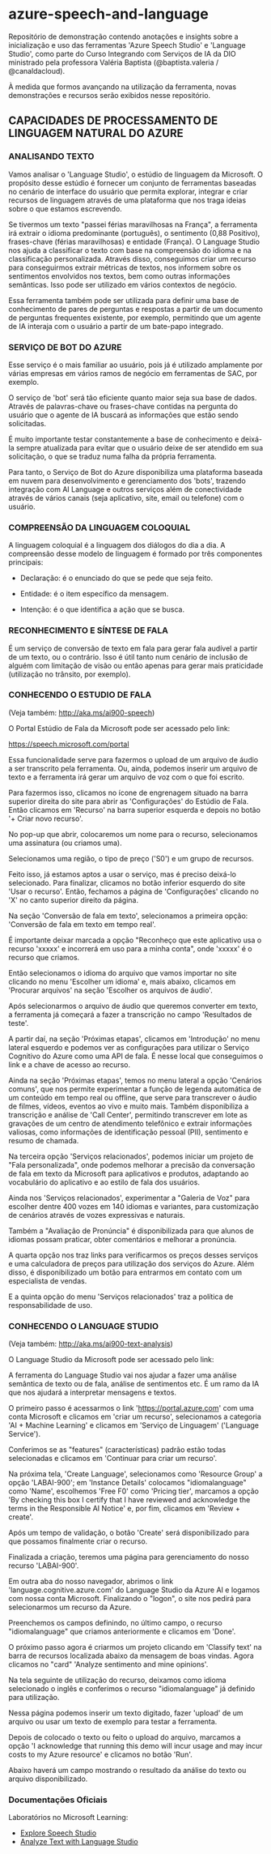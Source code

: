 # azure-speech-and-language
Repositório de demonstração contendo anotações e insights sobre a inicialização e uso das ferramentas 'Azure Speech Studio' e 'Language Studio', como parte do Curso Integrando com Serviços de IA da DIO ministrado pela professora Valéria Baptista (@baptista.valeria / @canaldacloud).

À medida que formos avançando na utilização da ferramenta, novas demonstrações e recursos serão exibidos nesse repositório.

## CAPACIDADES DE PROCESSAMENTO DE LINGUAGEM NATURAL DO AZURE

### ANALISANDO TEXTO

Vamos analisar o 'Language Studio', o estúdio de linguagem da Microsoft. O propósito desse estúdio é fornecer um conjunto de ferramentas baseadas no cenário de interface do usuário que permita explorar, integrar e criar recursos de linguagem através de uma plataforma que nos traga ideias sobre o que estamos escrevendo.

Se tivermos um texto "passei férias maravilhosas na França", a ferramenta irá extrair o idioma predominante (português), o sentimento (0,88 Positivo), frases-chave (férias maravilhosas) e entidade (França). O Language Studio nos ajuda a classificar o texto com base na compreensão do idioma e na classificação personalizada. Através disso, conseguimos criar um recurso para conseguirmos extrair métricas de textos, nos informem sobre os sentimentos envolvidos nos textos, bem como outras informações semânticas. Isso pode ser utilizado em vários contextos de negócio.

Essa ferramenta também pode ser utilizada para definir uma base de conhecimento de pares de perguntas e respostas a partir de um documento de perguntas frequentes existente, por exemplo, permitindo que um agente de IA interaja com o usuário a partir de um bate-papo integrado.

### SERVIÇO DE BOT DO AZURE

Esse serviço é o mais familiar ao usuário, pois já é utilizado amplamente por várias empresas em vários ramos de negócio em ferramentas de SAC, por exemplo.

O serviço de 'bot' será tão eficiente quanto maior seja sua base de dados. Através de palavras-chave ou frases-chave contidas na pergunta do usuário que o agente de IA buscará as informações que estão sendo solicitadas.

É muito importante testar constantemente a base de conhecimento e deixá-la sempre atualizada para evitar que o usuário deixe de ser atendido em sua solicitação, o que se traduz numa falha da própria ferramenta.

Para tanto, o Serviço de Bot do Azure disponibiliza uma plataforma baseada em nuvem para desenvolvimento e gerenciamento dos 'bots', trazendo integração com AI Language e outros serviços além de conectividade através de vários canais (seja aplicativo, site, email ou telefone) com o usuário.

### COMPREENSÃO DA LINGUAGEM COLOQUIAL

A linguagem coloquial é a linguagem dos diálogos do dia a dia. A compreensão desse modelo de linguagem é formado por três componentes principais:

- Declaração: é o enunciado do que se pede que seja feito.

- Entidade: é o item específico da mensagem. 

- Intenção: é o que identifica a ação que se busca.

### RECONHECIMENTO E SÍNTESE DE FALA

É um serviço de conversão de texto em fala para gerar fala audível a partir de um texto, ou o contrário. Isso é útil tanto num cenário de inclusão de alguém com limitação de visão ou então apenas para gerar mais praticidade (utilização no trânsito, por exemplo).

### CONHECENDO O ESTUDIO DE FALA

(Veja também: http://aka.ms/ai900-speech)

O Portal Estúdio de Fala da Microsoft pode ser acessado pelo link:

https://speech.microsoft.com/portal

Essa funcionalidade serve para fazermos o upload de um arquivo de áudio a ser transcrito pela ferramenta. Ou, ainda, podemos inserir um arquivo de texto e a ferramenta irá gerar um arquivo de voz com o que foi escrito.

Para fazermos isso, clicamos no ícone de engrenagem situado na barra superior direita do site para abrir as 'Configurações' do Estúdio de Fala. Então clicamos em 'Recurso' na barra superior esquerda e depois no botão '+ Criar novo recurso'.

No pop-up que abrir, colocaremos um nome para o recurso, selecionamos uma assinatura (ou criamos uma).

Selecionamos uma região, o tipo de preço ('S0') e um grupo de recursos.

Feito isso, já estamos aptos a usar o serviço, mas é preciso deixá-lo selecionado. Para finalizar, clicamos no botão inferior esquerdo do site 'Usar o recurso'. Então, fechamos a página de 'Configurações' clicando no 'X' no canto superior direito da página.

Na seção 'Conversão de fala em texto', selecionamos a primeira opção: 'Conversão de fala em texto em tempo real'.

É importante deixar marcada a opção "Reconheço que este aplicativo usa o recurso 'xxxxx' e incorrerá em uso para a minha conta", onde 'xxxxx' é o recurso que criamos.

Então selecionamos o idioma do arquivo que vamos importar no site clicando no menu 'Escolher um idioma' e, mais abaixo, clicamos em 'Procurar arquivos' na seção 'Escolher os arquivos de áudio'.

Após selecionarmos o arquivo de áudio que queremos converter em texto, a ferramenta já começará a fazer a transcrição no campo 'Resultados de teste'.

A partir daí, na seção 'Próximas etapas', clicamos em 'Introdução' no menu lateral esquerdo e podemos ver as configurações para utilizar o Serviço Cognitivo do Azure como uma API de fala. É nesse local que conseguimos o link e a chave de acesso ao recurso.

Ainda na seção 'Próximas etapas', temos no menu lateral a opção 'Cenários comuns', que nos permite experimentar a função de legenda automática de um conteúdo em tempo real ou offline, que serve para transcrever o áudio de filmes, vídeos, eventos ao vivo e muito mais. Também disponibiliza a transcrição e análise de 'Call Center', permitindo transcrever em lote as gravações de um centro de atendimento telefônico e extrair informações valiosas, como informações de identificação pessoal (PII), sentimento e resumo de chamada.

Na terceira opção 'Serviços relacionados', podemos iniciar um projeto de "Fala personalizada", onde podemos melhorar a precisão da conversação de fala em texto da Microsoft para aplicativos e produtos, adaptando ao vocabulário do aplicativo e ao estilo de fala dos usuários.

Ainda nos 'Serviços relacionados', experimentar a "Galeria de Voz" para escolher dentre 400 vozes em 140 idiomas e variantes, para customização de cenários através de vozes expressivas e naturais.

Também a "Avaliação de Pronúncia" é disponibilizada para que alunos de idiomas possam praticar, obter comentários e melhorar a pronúncia.

A quarta opção nos traz links para verificarmos os preços desses serviços e uma calculadora de preços para utilização dos serviços do Azure. Além disso, é disponibilizado um botão para entrarmos em contato com um especialista de vendas.

E a quinta opção do menu 'Serviços relacionados' traz a política de responsabilidade de uso.

### CONHECENDO O LANGUAGE STUDIO

(Veja também: http://aka.ms/ai900-text-analysis)

O Language Studio da Microsoft pode ser acessado pelo link:

A ferramenta do Language Studio vai nos ajudar a fazer uma análise semântica de texto ou de fala, análise de sentimentos etc. É um ramo da IA que nos ajudará a interpretar mensagens e textos.

O primeiro passo é acessarmos o link 'https://portal.azure.com' com uma conta Microsoft e clicamos em 'criar um recurso', selecionamos a categoria 'AI + Machine Learning' e clicamos em 'Serviço de Linguagem' ('Language Service').

Conferimos se as "features" (características) padrão estão todas selecionadas e clicamos em 'Continuar para criar um recurso'.

Na próxima tela, 'Create Language', selecionamos como 'Resource Group' a opção 'LABAI-900'; em 'Instance Details' colocamos "idiomalanguage" como 'Name', escolhemos 'Free F0' como 'Pricing tier', marcamos a opção 'By checking this box I certify that I have reviewed and acknowledge the terms in the Responsible AI Notice' e, por fim, clicamos em 'Review + create'.

Após um tempo de validação, o botão 'Create' será disponibilizado para que possamos finalmente criar o recurso.

Finalizada a criação, teremos uma página para gerenciamento do nosso recurso 'LABAI-900'.

Em outra aba do nosso navegador, abrimos o link 'language.cognitive.azure.com' do Language Studio da Azure AI e logamos com nossa conta Microsoft. Finalizando o "logon", o site nos pedirá para selecionarmos um recurso da Azure.

Preenchemos os campos definindo, no último campo, o recurso "idiomalanguage" que criamos anteriormente e clicamos em 'Done'.

O próximo passo agora é criarmos um projeto clicando em 'Classify text' na barra de recursos localizada abaixo da mensagem de boas vindas. Agora clicamos no "card" 'Analyze sentimento and mine opinions'.

Na tela seguinte de utilização do recurso, deixamos como idioma selecionado o inglês e conferimos o recurso "idiomalanguage" já definido para utilização.

Nessa página podemos inserir um texto digitado, fazer 'upload' de um arquivo ou usar um texto de exemplo para testar a ferramenta.

Depois de colocado o texto ou feito o upload do arquivo, marcamos a opção 'I acknowledge that running this demo will incur usage and may incur costs to my Azure resource' e clicamos no botão 'Run'.

Abaixo haverá um campo mostrando o resultado da análise do texto ou arquivo disponibilizado.

### Documentações Oficiais

Laboratórios no Microsoft Learning:

- [Explore Speech Studio](https://microsoftlearning.github.io/mslearn-ai-fundamentals/Instructions/Labs/09-speech.html)
- [Analyze Text with Language Studio](https://microsoftlearning.github.io/mslearn-ai-fundamentals/Instructions/Labs/06-text-analysis.html)
